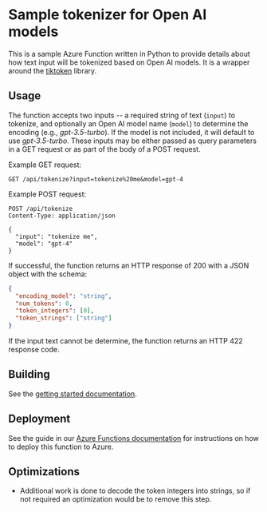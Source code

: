 # Sample tokenizer for Open AI models

This is a sample Azure Function written in Python to provide details about how text input will be tokenized based on Open AI models. It is a wrapper around the [tiktoken](https://github.com/openai/tiktoken) library.

## Usage

The function accepts two inputs -- a required string of text (`input`) to tokenize, and optionally an Open AI model name (`model`) to determine the encoding (e.g., *gpt-3.5-turbo*). If the model is not included, it will default to use *gpt-3.5-turbo*. These inputs may be either passed as query parameters in a GET request or as part of the body of a POST request.

Example GET request:
```http
GET /api/tokenize?input=tokenize%20me&model=gpt-4
```

Example POST request:
```http
POST /api/tokenize
Content-Type: application/json

{
  "input": "tokenize me",
  "model": "gpt-4"
}
```

If successful, the function returns an HTTP response of 200 with a JSON object with the schema:

```json
{
  "encoding_model": "string",
  "num_tokens": 0,
  "token_integers": [0],
  "token_strings": ["string"]
}
```

If the input text cannot be determine, the function returns an HTTP 422 response code.

## Building

See the [getting started documentation](getting_started.md).

## Deployment

See the guide in our [Azure Functions documentation](https://docs.microsoft.com/en-us/azure/azure-functions/create-first-function-vs-code-python#publish-the-project-to-azure) for instructions on how to deploy this function to Azure.

## Optimizations

- Additional work is done to decode the token integers into strings, so if not required an optimization would be to remove this step.

